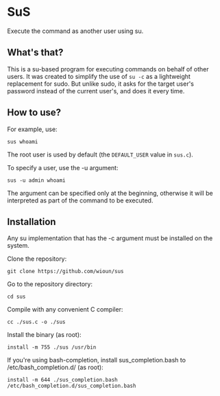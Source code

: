# SuS
Execute the command as another user using su.

## What's that?
This is a su-based program for executing commands on behalf of other users. It was created to simplify the use of `su -c` as a lightweight replacement for sudo.
But unlike sudo, it asks for the target user's password instead of the current user's, and does it every time.

## How to use?
For example, use:
```
sus whoami
```
The root user is used by default (the `DEFAULT_USER` value in `sus.c`).

To specify a user, use the -u argument:
```
sus -u admin whoami
```
The argument can be specified only at the beginning, otherwise it will be interpreted as part of the command to be executed.

## Installation
Any su implementation that has the -c argument must be installed on the system.

Clone the repository:
```
git clone https://github.com/wioun/sus
```

Go to the repository directory:
```
cd sus
```

Compile with any convenient C compiler:
```
cc ./sus.c -o ./sus
```

Install the binary (as root):
```
install -m 755 ./sus /usr/bin
```

If you're using bash-completion, install sus_completion.bash to /etc/bash_completion.d/ (as root):
```
install -m 644 ./sus_completion.bash /etc/bash_completion.d/sus_completion.bash
```
